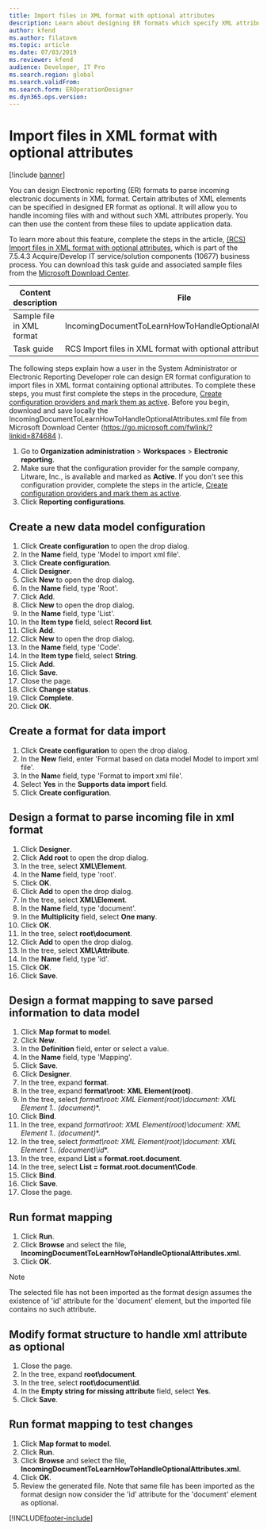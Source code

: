 ```yaml
---
title: Import files in XML format with optional attributes
description: Learn about designing ER formats which specify XML attributes to parse incoming electronic documents in XML format.
author: kfend
ms.author: filatovm
ms.topic: article
ms.date: 07/03/2019
ms.reviewer: kfend
audience: Developer, IT Pro
ms.search.region: global
ms.search.validFrom: 
ms.search.form: EROperationDesigner
ms.dyn365.ops.version: 
---
```


# Import files in XML format with optional attributes

[!include [banner](../includes/banner.md)]

You can design Electronic reporting (ER) formats to parse incoming electronic documents in XML format. Certain attributes of XML elements can be specified in designed ER format as optional. It will allow you to handle incoming files with and without such XML attributes properly. You can then use the content from these files to update application data.

To learn more about this feature, complete the steps in the article, [(RCS) Import files in XML format with optional attributes](tasks/import-files-xml-format-optional-attributes.md), which is part of the 7.5.4.3 Acquire/Develop IT service/solution components (10677) business process. You can download this task guide and associated sample files from the [Microsoft Download Center](https://go.microsoft.com/fwlink/?linkid=874684).


| Content description       | File                                                         |
|---------------------------|--------------------------------------------------------------|
| Sample file in XML format | IncomingDocumentToLearnHowToHandleOptionalAttributes.xml     |
| Task guide                | RCS Import files in XML format with optional attributes.axtr |


The following steps explain how a user in the System Administrator or Electronic Reporting Developer role can design ER format configuration to import files in XML format containing optional attributes. To complete these steps, you must first complete the steps in the procedure, [Create configuration providers and mark them as active](tasks/er-configuration-provider-mark-it-active-2016-11.md). Before you begin, download and save locally the IncomingDocumentToLearnHowToHandleOptionalAttributes.xml file from Microsoft Download Center (https://go.microsoft.com/fwlink/?linkid=874684 ).

1. Go to **Organization administration** > **Workspaces** > **Electronic reporting**.
2. Make sure that the configuration provider for the sample company, Litware, Inc., is available and marked as **Active**. If you don't see this configuration provider, complete the steps in the article, [Create configuration providers and mark them as active](tasks/er-configuration-provider-mark-it-active-2016-11.md).
3. Click **Reporting configurations**.

## Create a new data model configuration
1. Click **Create configuration** to open the drop dialog.
2. In the **Name** field, type 'Model to import xml file'.
3. Click **Create configuration**.
4. Click **Designer**.
5. Click **New** to open the drop dialog.
6. In the **Name** field, type 'Root'.
7. Click **Add**.
8. Click **New** to open the drop dialog.
9. In the **Name** field, type 'List'.
10.    In the **Item type** field, select **Record list**.
11.    Click **Add**.
12.    Click **New** to open the drop dialog.
13.    In the **Name** field, type 'Code'.
14.    In the **Item type** field, select **String**.
15.    Click **Add**.
16.    Click **Save**.
17.    Close the page.
18.    Click **Change status**.
19.    Click **Complete**.
20.    Click **OK**.

## Create a format for data import
1. Click **Create configuration** to open the drop dialog.
2. In the **New** field, enter 'Format based on data model Model to import xml file'.
3. In the **Nam**e field, type 'Format to import xml file'. 
4. Select **Yes** in the **Supports data import** field.
5. Click **Create configuration**.

## Design a format to parse incoming file in xml format
1. Click **Designer**.
2. Click **Add root** to open the drop dialog.
3. In the tree, select **XML\Element**.
4. In the **Name** field, type 'root'.
5. Click **OK**.
6. Click **Add** to open the drop dialog.
7. In the tree, select **XML\Element**.
8. In the **Name** field, type 'document'.
9. In the **Multiplicity** field, select **One many**.
10.    Click **OK**.
11.    In the tree, select **root\document**.
12.    Click **Add** to open the drop dialog.
13.    In the tree, select **XML\Attribute**.
14.    In the **Name** field, type 'id'.
15.    Click **OK**.
16.    Click **Save**.

## Design a format mapping to save parsed information to data model
1.    Click **Map format to model**.
2.    Click **New**.
3.    In the **Definition** field, enter or select a value.
4.    In the **Name** field, type 'Mapping'.
5.    Click **Save**.
6.    Click **Designer**.
7.    In the tree, expand **format**.
8.    In the tree, expand **format\root: XML Element(root)**.
9.    In the tree, select **format\root: XML Element(root)\document: XML Element 1..* (document)**.
10.    Click **Bind**.
11.    In the tree, expand **format\root: XML Element(root)\document: XML Element 1..* (document)**.
12.    In the tree, select **format\root: XML Element(root)\document: XML Element 1..* (document)\id**.
13.    In the tree, expand **List = format.root.document**.
14.    In the tree, select **List = format.root.document\Code**.
15.    Click **Bind**.
16.    Click **Save**.
17.    Close the page.

## Run format mapping
1. Click **Run**.
2. Click **Browse** and select the file, **IncomingDocumentToLearnHowToHandleOptionalAttributes.xml**.
3. Click **OK**.

> [!NOTE]
> The selected file has not been imported as the format design assumes the existence of 'id' attribute for the 'document' element, but the imported file contains no such attribute.

## Modify format structure to handle xml attribute as optional
1. Close the page.
2. In the tree, expand **root\document**.
3. In the tree, select **root\document\id**.
4. In the **Empty string for missing attribute** field, select **Yes**.
5. Click **Save**.

## Run format mapping to test changes
1. Click **Map format to model**.
2. Click **Run**.
3. Click **Browse** and select the file, **IncomingDocumentToLearnHowToHandleOptionalAttributes.xml**.
4. Click **OK**.
5. Review the generated file. Note that same file has been imported as the format design now consider the 'id' attribute for the 'document' element as optional.


[!INCLUDE[footer-include](../../../includes/footer-banner.md)]
